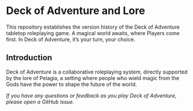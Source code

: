 # Deck of Adventure and Lore

This repository establishes the version history of the Deck of Adventure tabletop roleplaying game. A magical world awaits, where Players come first. In Deck of Adventure, it’s your turn, your choice.

## Introduction

Deck of Adventure is a collaborative roleplaying system, directly supported by the lore of Pelagia, a setting where people who wield magic from the Gods have the power to shape the future of the world.

*If you have any questions or feedback as you play Deck of Adventure, please open a GitHub issue.*
